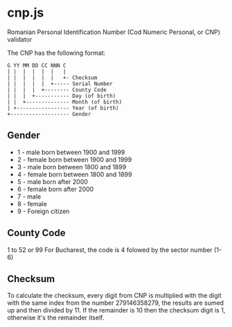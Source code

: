 cnp.js
======

Romanian Personal Identification Number (Cod Numeric Personal, or CNP) validator

The CNP has the following format:

    G YY MM DD CC NNN C
    | |  |  |  |  |   |
    | |  |  |  |  |   +- Checksum
    | |  |  |  |  +----- Serial Number
    | |  |  |  +-------- County Code
    | |  |  +----------- Day (of birth)
    | |  +-------------- Month (of birth)
    | +----------------- Year (of birth)
    +------------------- Gender

## Gender
* 1 - male born between 1900 and 1999
* 2 - female born between 1900 and 1999
* 3 - male born between 1800 and 1899
* 4 - female born between 1800 and 1899
* 5 - male born after 2000
* 6 - female born after 2000
* 7 - male
* 8 - female
* 9 - Foreign citizen

## County Code
1 to 52 or 99
For Bucharest, the code is 4 folowed by the sector number (1-6)

## Checksum
To calculate the checksum, every digit from CNP is multiplied with the digit with the same index from the number 279146358279, the results are sumed up and then divided by 11. If the remainder is 10 then the checksum digit is 1, otherwise it's the remainder itself.
